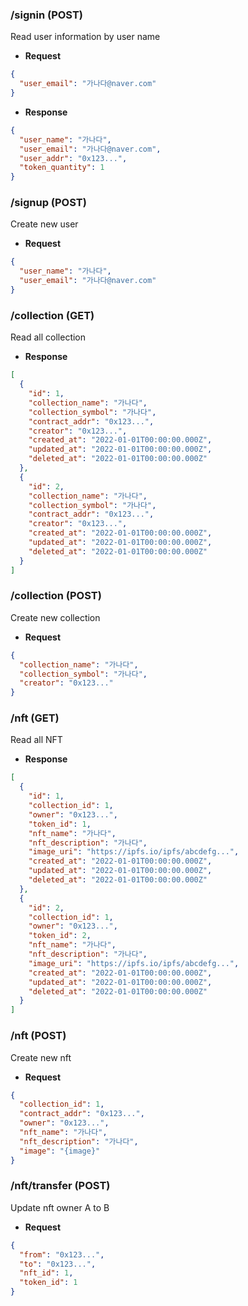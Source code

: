 ### /signin (POST)

Read user information by user name

- **Request**

```json
{
  "user_email": "가나다@naver.com"
}
```

- **Response**

```json
{
  "user_name": "가나다",
  "user_email": "가나다@naver.com",
  "user_addr": "0x123...",
  "token_quantity": 1
}
```

### /signup (POST)

Create new user

- **Request**

```json
{
  "user_name": "가나다",
  "user_email": "가나다@naver.com"
}
```

### /collection (GET)

Read all collection

- **Response**

```json
[
  {
    "id": 1,
    "collection_name": "가나다",
    "collection_symbol": "가나다",
    "contract_addr": "0x123...",
    "creator": "0x123...",
    "created_at": "2022-01-01T00:00:00.000Z",
    "updated_at": "2022-01-01T00:00:00.000Z",
    "deleted_at": "2022-01-01T00:00:00.000Z"
  },
  {
    "id": 2,
    "collection_name": "가나다",
    "collection_symbol": "가나다",
    "contract_addr": "0x123...",
    "creator": "0x123...",
    "created_at": "2022-01-01T00:00:00.000Z",
    "updated_at": "2022-01-01T00:00:00.000Z",
    "deleted_at": "2022-01-01T00:00:00.000Z"
  }
]
```

### /collection (POST)

Create new collection

- **Request**

```json
{
  "collection_name": "가나다",
  "collection_symbol": "가나다",
  "creator": "0x123..."
}
```

### /nft (GET)

Read all NFT

- **Response**

```json
[
  {
    "id": 1,
    "collection_id": 1,
    "owner": "0x123...",
    "token_id": 1,
    "nft_name": "가나다",
    "nft_description": "가나다",
    "image_uri": "https://ipfs.io/ipfs/abcdefg...",
    "created_at": "2022-01-01T00:00:00.000Z",
    "updated_at": "2022-01-01T00:00:00.000Z",
    "deleted_at": "2022-01-01T00:00:00.000Z"
  },
  {
    "id": 2,
    "collection_id": 1,
    "owner": "0x123...",
    "token_id": 2,
    "nft_name": "가나다",
    "nft_description": "가나다",
    "image_uri": "https://ipfs.io/ipfs/abcdefg...",
    "created_at": "2022-01-01T00:00:00.000Z",
    "updated_at": "2022-01-01T00:00:00.000Z",
    "deleted_at": "2022-01-01T00:00:00.000Z"
  }
]
```

### /nft (POST)

Create new nft

- **Request**

```json
{
  "collection_id": 1,
  "contract_addr": "0x123...",
  "owner": "0x123...",
  "nft_name": "가나다",
  "nft_description": "가나다",
  "image": "{image}"
}
```

### /nft/transfer (POST)

Update nft owner A to B

- **Request**

```json
{
  "from": "0x123...",
  "to": "0x123...",
  "nft_id": 1,
  "token_id": 1
}
```
